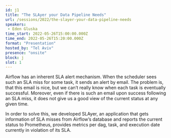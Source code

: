 ```yaml
---
id: j1
title: "The SLAyer your Data Pipeline Needs"
url: /sessions/2022/the-slayer-your-data-pipeline-needs
speakers:
 - Eden Gluska
time_start: 2022-05-26T15:00:00.000Z
time_end: 2022-05-26T15:20:00.000Z
format: "Presentation"
hosted_by: "Tel Aviv"
presence: "onsite"
block: j
slot: 1
---
```


Airflow has an inherent SLA alert mechanism. When the scheduler sees such an SLA miss for some task, it sends an alert by email. The problem is, that this email is nice, but we can’t really know when each task is eventually successful. Moreover, even if there is such an email upon success following an SLA miss, it does not give us a good view of the current status at any given time.
 
 
 
 In order to solve this, we developed SLAyer, an application that gets information of SLA misses from Airflow’s database and reports the current status to Prometheus, provides metrics per dag, task, and execution date currently in violation of its SLA.